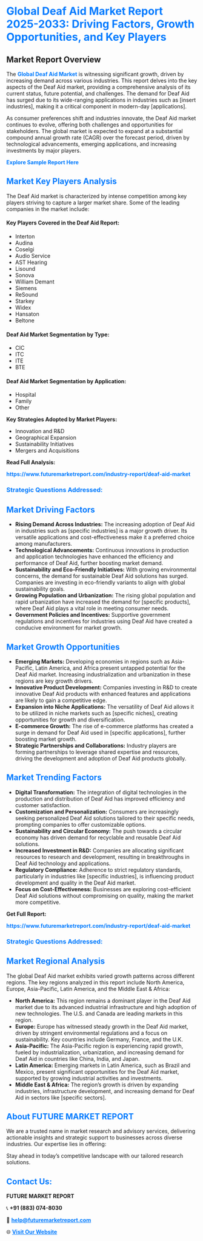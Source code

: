<h1 style="color: #007BFF;">Global Deaf Aid Market Report 2025-2033: Driving Factors, Growth Opportunities, and Key Players</h1>

<section id="overview">
<h2>Market Report Overview</h2>
<p>The <a href="https://www.futuremarketreport.com/industry-report/deaf-aid-market" style="color: #007BFF; text-decoration: none;"><strong>Global Deaf Aid Market</strong></a> is witnessing significant growth, driven by increasing demand across various industries. This report delves into the key aspects of the Deaf Aid market, providing a comprehensive analysis of its current status, future potential, and challenges. The demand for Deaf Aid has surged due to its wide-ranging applications in industries such as [insert industries], making it a critical component in modern-day [applications].</p>
<p>As consumer preferences shift and industries innovate, the Deaf Aid market continues to evolve, offering both challenges and opportunities for stakeholders. The global market is expected to expand at a substantial compound annual growth rate (CAGR) over the forecast period, driven by technological advancements, emerging applications, and increasing investments by major players.</p>
</section>

<section id="overview">
<p><a href="https://www.futuremarketreport.com/request-sample/reportId=99529" style="color: #007BFF; text-decoration: none;"><strong>Explore Sample Report Here</strong></a></p>
</section>

<section id="key-players">
<h2 style="color: #007BFF;">Market Key Players Analysis</h2>
<p>The Deaf Aid market is characterized by intense competition among key players striving to capture a larger market share. Some of the leading companies in the market include:</p>
<h4>Key Players Covered in the Deaf Aid Report:</h4>
<ul><li>Interton</li><li>Audina</li><li>Coselgi</li><li>Audio Service</li><li>AST Hearing</li><li>Lisound</li><li>Sonova</li><li>William Demant</li><li>Siemens</li><li>ReSound</li><li>Starkey</li><li>Widex</li><li>Hansaton</li><li>Beltone</li></ul>
<h4>Deaf Aid Market Segmentation by Type:</h4>
<ul><li>CIC</li><li>ITC</li><li>ITE</li><li>BTE</li></ul>

<h4>Deaf Aid Market Segmentation by Application:</h4>
<ul><li>Hospital</li><li>Family</li><li>Other</li></ul>
<p><strong>Key Strategies Adopted by Market Players:</strong></p>
<ul>
<li>Innovation and R&D</li>
<li>Geographical Expansion</li>
<li>Sustainability Initiatives</li>
<li>Mergers and Acquisitions</li>
</ul>
</section>

<section>
<p><strong>Read Full Analysis: </strong></p><a href="https://www.futuremarketreport.com/industry-report/deaf-aid-market" style="color: #007BFF; text-decoration: none;"><strong>https://www.futuremarketreport.com/industry-report/deaf-aid-market</strong></a>
<h3 style="color: #007BFF;">Strategic Questions Addressed:</h3>
</section>

<section id="driving-factors">
<h2 style="color: #007BFF;">Market Driving Factors</h2>
<ul>
<li><strong>Rising Demand Across Industries:</strong> The increasing adoption of Deaf Aid in industries such as [specific industries] is a major growth driver. Its versatile applications and cost-effectiveness make it a preferred choice among manufacturers.</li>
<li><strong>Technological Advancements:</strong> Continuous innovations in production and application technologies have enhanced the efficiency and performance of Deaf Aid, further boosting market demand.</li>
<li><strong>Sustainability and Eco-Friendly Initiatives:</strong> With growing environmental concerns, the demand for sustainable Deaf Aid solutions has surged. Companies are investing in eco-friendly variants to align with global sustainability goals.</li>
<li><strong>Growing Population and Urbanization:</strong> The rising global population and rapid urbanization have increased the demand for [specific products], where Deaf Aid plays a vital role in meeting consumer needs.</li>
<li><strong>Government Policies and Incentives:</strong> Supportive government regulations and incentives for industries using Deaf Aid have created a conducive environment for market growth.</li>
</ul>
</section>

<section id="growth-opportunities">
<h2 style="color: #007BFF;">Market Growth Opportunities</h2>
<ul>
<li><strong>Emerging Markets:</strong> Developing economies in regions such as Asia-Pacific, Latin America, and Africa present untapped potential for the Deaf Aid market. Increasing industrialization and urbanization in these regions are key growth drivers.</li>
<li><strong>Innovative Product Development:</strong> Companies investing in R&D to create innovative Deaf Aid products with enhanced features and applications are likely to gain a competitive edge.</li>
<li><strong>Expansion into Niche Applications:</strong> The versatility of Deaf Aid allows it to be utilized in niche markets such as [specific niches], creating opportunities for growth and diversification.</li>
<li><strong>E-commerce Growth:</strong> The rise of e-commerce platforms has created a surge in demand for Deaf Aid used in [specific applications], further boosting market growth.</li>
<li><strong>Strategic Partnerships and Collaborations:</strong> Industry players are forming partnerships to leverage shared expertise and resources, driving the development and adoption of Deaf Aid products globally.</li>
</ul>
</section>

<section id="trending-factors">
<h2 style="color: #007BFF;">Market Trending Factors</h2>
<ul>
<li><strong>Digital Transformation:</strong> The integration of digital technologies in the production and distribution of Deaf Aid has improved efficiency and customer satisfaction.</li>
<li><strong>Customization and Personalization:</strong> Consumers are increasingly seeking personalized Deaf Aid solutions tailored to their specific needs, prompting companies to offer customizable options.</li>
<li><strong>Sustainability and Circular Economy:</strong> The push towards a circular economy has driven demand for recyclable and reusable Deaf Aid solutions.</li>
<li><strong>Increased Investment in R&D:</strong> Companies are allocating significant resources to research and development, resulting in breakthroughs in Deaf Aid technology and applications.</li>
<li><strong>Regulatory Compliance:</strong> Adherence to strict regulatory standards, particularly in industries like [specific industries], is influencing product development and quality in the Deaf Aid market.</li>
<li><strong>Focus on Cost-Effectiveness:</strong> Businesses are exploring cost-efficient Deaf Aid solutions without compromising on quality, making the market more competitive.</li>
</ul>
</section>

<section>
<p><strong>Get Full Report: </strong></p><a href="https://www.futuremarketreport.com/industry-report/deaf-aid-market" style="color: #007BFF; text-decoration: none;"><strong>https://www.futuremarketreport.com/industry-report/deaf-aid-market</strong></a>
<h3 style="color: #007BFF;">Strategic Questions Addressed:</h3>
</section>


<section id="regional-analysis">
<h2 style="color: #007BFF;">Market Regional Analysis</h2>
<p>The global Deaf Aid market exhibits varied growth patterns across different regions. The key regions analyzed in this report include North America, Europe, Asia-Pacific, Latin America, and the Middle East & Africa:</p>
<ul>
<li><strong>North America:</strong> This region remains a dominant player in the Deaf Aid market due to its advanced industrial infrastructure and high adoption of new technologies. The U.S. and Canada are leading markets in this region.</li>
<li><strong>Europe:</strong> Europe has witnessed steady growth in the Deaf Aid market, driven by stringent environmental regulations and a focus on sustainability. Key countries include Germany, France, and the U.K.</li>
<li><strong>Asia-Pacific:</strong> The Asia-Pacific region is experiencing rapid growth, fueled by industrialization, urbanization, and increasing demand for Deaf Aid in countries like China, India, and Japan.</li>
<li><strong>Latin America:</strong> Emerging markets in Latin America, such as Brazil and Mexico, present significant opportunities for the Deaf Aid market, supported by growing industrial activities and investments.</li>
<li><strong>Middle East & Africa:</strong> The region’s growth is driven by expanding industries, infrastructure development, and increasing demand for Deaf Aid in sectors like [specific sectors].</li>
</ul>
</section>

<footer>
<h2 style="color: #007BFF;">About FUTURE MARKET REPORT</h2>
<p>We are a trusted name in market research and advisory services, delivering actionable insights and strategic support to businesses across diverse industries. Our expertise lies in offering:</p>

<p>Stay ahead in today’s competitive landscape with our tailored research solutions.</p>

<h2 style="color: #007BFF;">Contact Us:</h2>
<p><strong>FUTURE MARKET REPORT</strong></p>
<p>📞 <strong>+91 (883) 074-8030</strong></p>
<p>📧 <strong><a href="mailto:help@futuremarketreport.com" style="color: #007BFF;">help@futuremarketreport.com</a></strong></p>
<p>🌐 <strong><a href="https://www.futuremarketreport.com/" style="color: #007BFF;">Visit Our Website</a></strong></p>
</footer>